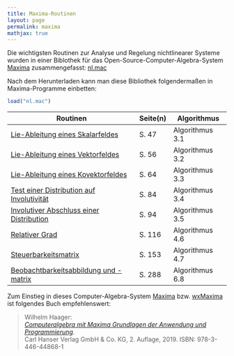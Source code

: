 ```yaml
---
title: Maxima-Routinen
layout: page
permalink: maxima
mathjax: true
---
```


Die wichtigsten Routinen zur Analyse und Regelung nichtlinearer Systeme wurden in einer Biblothek für das Open-Source-Computer-Algebra-System [Maxima](https://maxima.sourceforge.io/) zusammengefasst: [nl.mac](nl.mac) 

Nach dem Herunterladen kann man diese Bibliothek folgendermaßen in Maxima-Programme einbetten:

```maxima
load("nl.mac")
```

|Routinen|Seite(n)|Algorithmus|
|---|---|---|
|[Lie-Ableitung eines Skalarfeldes](LieScalar.md)|S. 47|Algorithmus 3.1|
|[Lie-Ableitung eines Vektorfeldes](LieBracket.md)|S. 56|Algorithmus 3.2|
|[Lie-Ableitung eines Kovektorfeldes](LieCovector.md)|S. 64|Algorithmus 3.3
|[Test einer Distribution auf Involutivität](Involutivep.md)|S. 84|Algorithmus 3.4|
|[Involutiver Abschluss einer Distribution](InvolutiveClosure.md)|S. 94|Algorithmus 3.5|
|[Relativer Grad](RelativeDegree.md)|S. 116|Algorithmus 4.6|
|[Steuerbarkeitsmatrix](ControllabilityMatrix.md)|S. 153|Algorithmus 4.7|
|[Beobachtbarkeitsabbildung und -matrix](ObservabilityMatrix.md)|S. 288|Algorithmus 6.8|

Zum Einstieg in dieses Computer-Algebra-System [Maxima](https://maxima.sourceforge.io/) bzw. [wxMaxima](http://wxmaxima-developers.github.io/wxmaxima/index.html) ist folgendes Buch empfehlenswert:

> Wilhelm Haager:   
> [*Computeralgebra mit Maxima
Grundlagen der Anwendung und Programmierung*](https://www.hanser-elibrary.com/isbn/9783446448681).   
> Carl Hanser Verlag GmbH & Co. KG, 2. Auflage, 2019. ISBN: 978-3-446-44868-1
